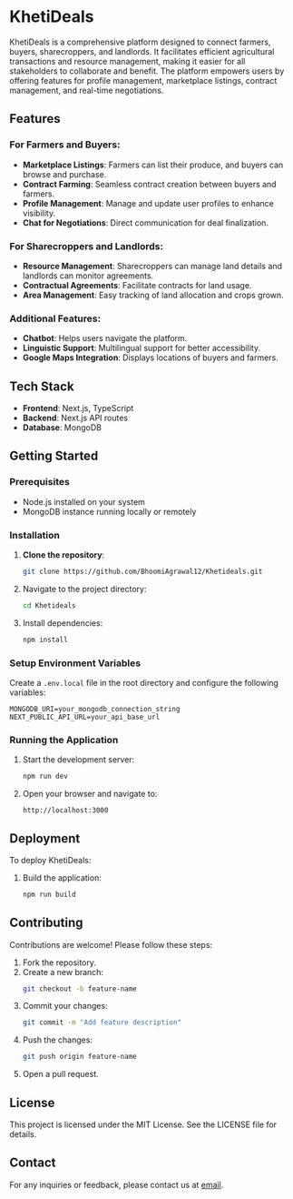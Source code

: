 # KhetiDeals

KhetiDeals is a comprehensive platform designed to connect farmers, buyers, sharecroppers, and landlords. It facilitates efficient agricultural transactions and resource management, making it easier for all stakeholders to collaborate and benefit. The platform empowers users by offering features for profile management, marketplace listings, contract management, and real-time negotiations.

## Features

### For Farmers and Buyers:
- **Marketplace Listings**: Farmers can list their produce, and buyers can browse and purchase.
- **Contract Farming**: Seamless contract creation between buyers and farmers.
- **Profile Management**: Manage and update user profiles to enhance visibility.
- **Chat for Negotiations**: Direct communication for deal finalization.

### For Sharecroppers and Landlords:
- **Resource Management**: Sharecroppers can manage land details and landlords can monitor agreements.
- **Contractual Agreements**: Facilitate contracts for land usage.
- **Area Management**: Easy tracking of land allocation and crops grown.

### Additional Features:
- **Chatbot**: Helps users navigate the platform.
- **Linguistic Support**: Multilingual support for better accessibility.
- **Google Maps Integration**: Displays locations of buyers and farmers.

## Tech Stack
- **Frontend**: Next.js, TypeScript
- **Backend**: Next.js API routes
- **Database**: MongoDB

## Getting Started

### Prerequisites
- Node.js installed on your system
- MongoDB instance running locally or remotely

### Installation
1. **Clone the repository**:
   ```bash
   git clone https://github.com/BhoomiAgrawal12/Khetideals.git
2. Navigate to the project directory:
   ```bash
   cd Khetideals
   ```
3. Install dependencies:
   ```bash
   npm install
   ```

### Setup Environment Variables
Create a `.env.local` file in the root directory and configure the following variables:
```env
MONGODB_URI=your_mongodb_connection_string
NEXT_PUBLIC_API_URL=your_api_base_url
```

### Running the Application
1. Start the development server:
   ```bash
   npm run dev
   ```
2. Open your browser and navigate to:
   ```
   http://localhost:3000
   ```

## Deployment
To deploy KhetiDeals:
1. Build the application:
   ```bash
   npm run build
   ```
## Contributing
Contributions are welcome! Please follow these steps:
1. Fork the repository.
2. Create a new branch:
   ```bash
   git checkout -b feature-name
   ```
3. Commit your changes:
   ```bash
   git commit -m "Add feature description"
   ```
4. Push the changes:
   ```bash
   git push origin feature-name
   ```
5. Open a pull request.

## License
This project is licensed under the MIT License. See the LICENSE file for details.

## Contact
For any inquiries or feedback, please contact us at [email](bhoomiagrawal1212@gmail.com).


